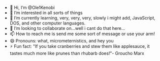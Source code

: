 - 👋 Hi, I’m @Ole1Kenobi
- 👀 I’m interested in all sorts of things 
- 🌱 I’m currently learning, very, very, very, slowly i might add, JavaScript, DOS, and other computer languages.
- 💞️ I’m looking to collaborate on...well i cant do that here...
- 📫 How to reach me is send me some sort of message or use your arm!
- 😄 Pronouns: what, micrometernistics, and hey you
- ⚡ Fun fact: "If you take cranberries and stew them like applesauce, it tastes much more like prunes than rhubarb does!"- Groucho Marx

<!---
Ole1Kenobi/Ole1Kenobi is a ✨ special ✨ repository because its `README.md` (this file) appears on your GitHub profile.
You can click the Preview link to take a look at your changes.
--->
